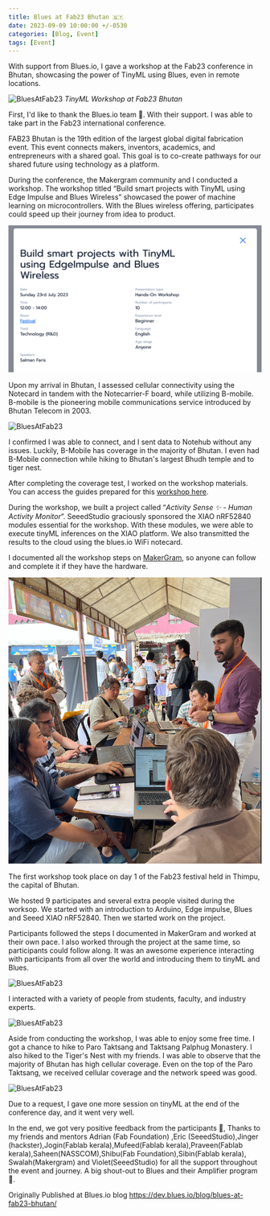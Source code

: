 ```yaml
---
title: Blues at Fab23 Bhutan 🇧🇹
date: 2023-09-09 10:00:00 +/-0530
categories: [Blog, Event]
tags: [Event]
---
```


With support from Blues.io, I gave a workshop at the Fab23 conference in Bhutan, showcasing the power of TinyML using Blues, even in remote locations.

![BluesAtFab23](../assets/2023-09-09-blues-at-fab23/eventeam.png)
_TinyML Workshop at Fab23 Bhutan_


First, I'd like to thank the Blues.io team 🤗. With their support. I was able to take part in the Fab23 international conference.

FAB23 Bhutan is the 19th edition of the largest global digital fabrication event. This event connects makers, inventors, academics, and entrepreneurs with a shared goal. This goal is to co-create pathways for our shared future using technology as a platform.

During the conference, the Makergram community and I conducted a workshop. The workshop titled “Build smart projects with TinyML using Edge Impulse and Blues Wireless” showcased the power of machine learning on microcontrollers. With the Blues wireless offering, participates could speed up their journey from idea to product.

![BluesAtFab23](../assets/2023-09-09-blues-at-fab23/event-time.png)

Upon my arrival in Bhutan, I assessed cellular connectivity using the Notecard in tandem with the Notecarrier-F board, while utilizing B-mobile. B-mobile is the pioneering mobile communications service introduced by Bhutan Telecom in 2003.

![BluesAtFab23](../assets/2023-09-09-blues-at-fab23/blues-test-at-bhutan.png)

I confirmed I was able to connect, and I sent data to Notehub without any issues. Luckily, B-Mobile has coverage in the majority of Bhutan. I even had B-Mobile connection while hiking to Bhutan's largest Bhudh temple and to tiger nest.

After completing the coverage test, I worked on the workshop materials. You can access the guides prepared for this [workshop here](https://workshop.makergram.com/docs/category/tinyml-workshop).

During the workshop, we built a project called “*Activity Sense ✨ - Human Activity Monitor*”. SeeedStudio graciously sponsored the XIAO nRF52840 modules essential for the workshop. With these modules, we were able to execute tinyML inferences on the XIAO platform. We also transmitted the results to the cloud using the blues.io WiFi notecard.

I documented all the workshop steps on [MakerGram](https://workshop.makergram.com/docs/tiny-ml-workshop/ActivitySense), so anyone can follow and complete it if they have the hardware.

![BluesAtFab23](../assets/2023-09-09-blues-at-fab23/day1_workshop.png)


The first workshop took place on day 1 of the Fab23 festival held in Thimpu, the capital of Bhutan.

We hosted 9 participates and several extra people visited during the worksop. We started with an introduction to Arduino, Edge impulse, Blues and Seeed XIAO nRF52840. Then we started work on the project.

Participants followed the steps I documented in MakerGram and worked at their own pace. I also worked through the project at the same time, so participants could follow along. It was an awesome experience interacting with participants from all over the world and introducing them to tinyML and Blues.

![BluesAtFab23](../assets/2023-09-09-blues-at-fab23/otherEvents.png)

I interacted with a variety of people from students, faculty, and industry experts.

![BluesAtFab23](../assets/2023-09-09-blues-at-fab23/tigerNest.png)

Aside from conducting the workshop, I was able to enjoy some free time. I got a chance to hike to Paro Taktsang and Taktsang Palphug Monastery. I also hiked to the Tiger's Nest with my friends. I was able to observe that the majority of Bhutan has high cellular coverage. Even on the top of the Paro Taktsang, we received cellular coverage and the network speed was good.

![BluesAtFab23](../assets/2023-09-09-blues-at-fab23/second-workshop.png)

Due to a request, I gave one more session on tinyML at the end of the conference day, and it went very well.

In the end, we got very positive feedback from the participants 🤗, Thanks to my friends and mentors Adrian (Fab Foundation) ,Eric (SeeedStudio),Jinger (hackster),Jogin(Fablab kerala),Mufeed(Fablab kerala),Praveen(Fablab kerala),Saheen(NASSCOM),Shibu(Fab Foundation),Sibin(Fablab kerala), Swalah(Makergram) and Violet(SeeedStudio) for all the support throughout the event and journey. A big shout-out to Blues and their Amplifier program 🚀.

Originally Published at Blues.io blog https://dev.blues.io/blog/blues-at-fab23-bhutan/







